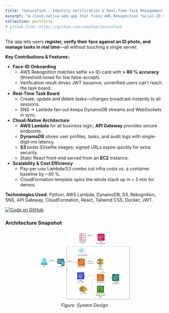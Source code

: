 ```yaml
---
title: "SecureTask – Identity Verification & Real-Time Task Management"
excerpt: "A cloud-native web app that fuses AWS Rekognition facial-ID verification with a snappy React task board, all on a fully managed AWS stack."
collection: portfolio
# github_link: https://github.com/samshad/SecureTask
---
```


The app lets users **register, verify their face against an ID photo, and manage tasks in real time**—all without touching a single server.

**Key Contributions & Features:**
* **Face-ID Onboarding**  
  * AWS Rekognition matches selfie ↔ ID-card with **> 80 % accuracy** (threshold tuned for low false-accept).
  * Verification result drives JWT issuance; unverified users can’t reach the task board.
* **Real-Time Task Board**  
  * Create, update and delete tasks—changes broadcast instantly to all sessions.
  * SNS → Lambda fan-out keeps DynamoDB streams and WebSockets in sync.
* **Cloud-Native Architecture**  
  * **AWS Lambda** for all business logic; **API Gateway** provides secure endpoints.  
  * **DynamoDB** stores user profiles, tasks, and audit logs with single-digit-ms latency.  
  * **S3** hosts ID/selfie images; signed URLs expire quickly for extra security.  
  * Static React front-end served from an **EC2** instance.
* **Scalability & Cost Efficiency**
  * Pay-per-use Lambda/S3 combo cut infra costs vs. a container baseline by ~40 %.  
  * CloudFormation template spins the whole stack up in < 5 min for demos.

**Technologies Used:** Python, AWS Lambda, DynamoDB, S3, Rekognition, SNS, API Gateway, CloudFormation, React, Tailwind CSS, Docker, JWT.

[![Code on GitHub](https://img.shields.io/badge/Source-Code-blue?logo=github)](https://github.com/samshad/CSCI-5409-Adv.-Topics-in-Cloud-Computing)

### Architecture Snapshot

<p align="center">
    <img src="https://raw.githubusercontent.com/samshad/samshad/refs/heads/master/images/SecureTask_Flow.jpg" alt="SecureTask System Design" width="60%"><br>
    <em>Figure: System Design</em>
</p>
